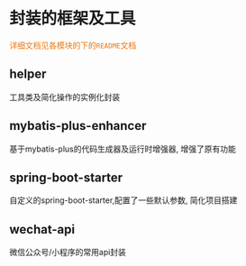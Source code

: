 # 封装的框架及工具
<font style="color:#ED740C;">详细文档见各模块的下的`README`文档</font>
## helper
工具类及简化操作的实例化封装
## mybatis-plus-enhancer
基于mybatis-plus的代码生成器及运行时增强器, 增强了原有功能
## spring-boot-starter
自定义的spring-boot-starter,配置了一些默认参数, 简化项目搭建
## wechat-api
微信公众号/小程序的常用api封装




